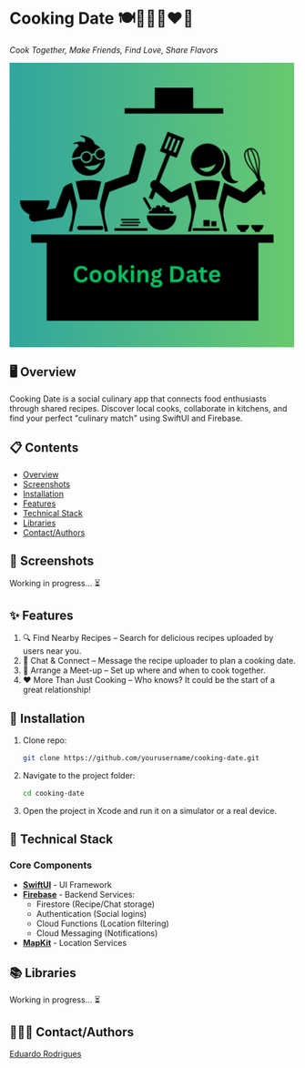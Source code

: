 # Cooking Date 🍽️👨🏽‍🍳❤️👩

*Cook Together, Make Friends, Find Love, Share Flavors*  

<img src="https://github.com/eduSwift/CookingDate/blob/main/CookingDate/CookingDate/Assets.xcassets/AppIcon.appiconset/appstore.png" width="500" align="left">

<br clear="all">

## 🖥️ Overview
<p> Cooking Date is a social culinary app that connects food enthusiasts through shared recipes. Discover local cooks, collaborate in kitchens, and find your perfect "culinary match" using SwiftUI and Firebase.</p>

## 📋 Contents
- [Overview](#-overview)
- [Screenshots](#-screenshots)
- [Installation](#-installation)
- [Features](#-features)
- [Technical Stack](#-technical-stack)
- [Libraries](#-libraries)
- [Contact/Authors](#-contactauthors)

## 📸 Screenshots 
Working in progress... ⏳

## ✨ Features

<ol>
<li>🔍 Find Nearby Recipes – Search for delicious recipes uploaded by users near you.</li>
<li>💬 Chat & Connect – Message the recipe uploader to plan a cooking date.</li>
<li>📍 Arrange a Meet-up – Set up where and when to cook together.</li>
<li>❤️ More Than Just Cooking – Who knows? It could be the start of a great relationship!</li>
</ol>

## 📲 Installation
1. Clone repo:
   ```bash
   git clone https://github.com/yourusername/cooking-date.git

2. Navigate to the project folder:
   ```bash
   cd cooking-date
3. Open the project in Xcode and run it on a simulator or a real device.


## 🚀 Technical Stack

### Core Components
- **[SwiftUI](https://developer.apple.com/xcode/swiftui/)** - UI Framework
- **[Firebase](https://firebase.google.com/docs/firestore)** - Backend Services:
  - Firestore (Recipe/Chat storage)
  - Authentication (Social logins)
  - Cloud Functions (Location filtering)
  - Cloud Messaging (Notifications)
- **[MapKit](https://developer.apple.com/documentation/mapkit/)** - Location Services

## 📚 Libraries
Working in progress... ⏳


## 👨🏻‍💻 Contact/Authors
[Eduardo Rodrigues](https://www.linkedin.com/in/eduardo-rodriguescruz/)
